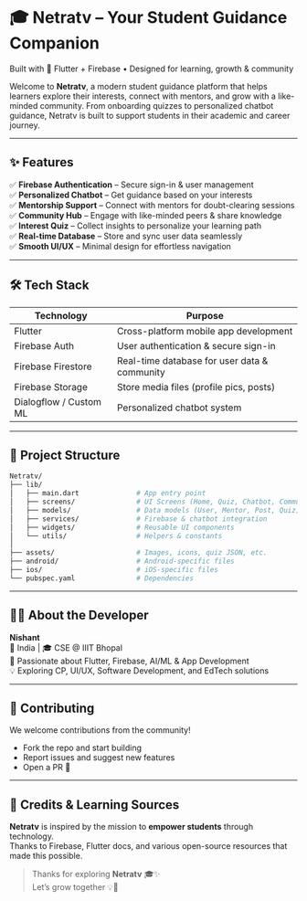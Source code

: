 # 🎓 Netratv – Your Student Guidance Companion  

Built with 💙 Flutter + Firebase • Designed for learning, growth & community  

Welcome to **Netratv**, a modern student guidance platform that helps learners explore their interests, connect with mentors, and grow with a like-minded community. From onboarding quizzes to personalized chatbot guidance, Netratv is built to support students in their academic and career journey.  

---

## ✨ Features  

✅ **Firebase Authentication** – Secure sign-in & user management  
✅ **Personalized Chatbot** – Get guidance based on your interests  
✅ **Mentorship Support** – Connect with mentors for doubt-clearing sessions  
✅ **Community Hub** – Engage with like-minded peers & share knowledge  
✅ **Interest Quiz** – Collect insights to personalize your learning path  
✅ **Real-time Database** – Store and sync user data seamlessly  
✅ **Smooth UI/UX** – Minimal design for effortless navigation  

---

## 🛠️ Tech Stack  

| Technology          | Purpose                                      |  
|---------------------|----------------------------------------------|  
| Flutter             | Cross-platform mobile app development        |  
| Firebase Auth       | User authentication & secure sign-in         |  
| Firebase Firestore  | Real-time database for user data & community |  
| Firebase Storage    | Store media files (profile pics, posts)      |  
| Dialogflow / Custom ML | Personalized chatbot system               |  

---

## 📂 Project Structure  

```bash
Netratv/  
├── lib/  
│   ├── main.dart              # App entry point  
│   ├── screens/               # UI Screens (Home, Quiz, Chatbot, Community, etc.)  
│   ├── models/                # Data models (User, Mentor, Post, Quiz)  
│   ├── services/              # Firebase & chatbot integration  
│   ├── widgets/               # Reusable UI components  
│   └── utils/                 # Helpers & constants  
│  
├── assets/                    # Images, icons, quiz JSON, etc.  
├── android/                   # Android-specific files  
├── ios/                       # iOS-specific files  
└── pubspec.yaml               # Dependencies  
```

---

## 👨‍💻 About the Developer  

**Nishant**  
📍 India | 🎓 CSE @ IIIT Bhopal  
🚀 Passionate about Flutter, Firebase, AI/ML & App Development  
💡 Exploring CP, UI/UX, Software Development, and EdTech solutions  

---

## 🤝 Contributing  

We welcome contributions from the community!  

- Fork the repo and start building  
- Report issues and suggest new features  
- Open a PR 🚀  

---

## 🙏 Credits & Learning Sources  

**Netratv** is inspired by the mission to **empower students** through technology.  
Thanks to Firebase, Flutter docs, and various open-source resources that made this possible.  

> Thanks for exploring **Netratv** 🎓✨  
> Let’s grow together 💡🚀  

